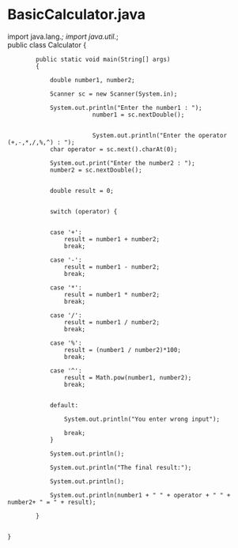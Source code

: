 # BasicCalculator.java
   import java.lang.*;
	 import java.util.*; 	
	   public class Calculator {

			public static void main(String[] args)
			{
			
				double number1, number2;

			    Scanner sc = new Scanner(System.in);
			    
			    System.out.println("Enter the number1 : ");
                            number1 = sc.nextDouble();
				
                
                            System.out.println("Enter the operator (+,-,*,/,%,^) : ");
			    char operator = sc.next().charAt(0);
                
			    System.out.print("Enter the number2 : ");
			    number2 = sc.nextDouble();
				
				
				double result = 0;
                                
                
				switch (operator) {

				
				case '+':
					result = number1 + number2;
					break;

				case '-':
				    result = number1 - number2;
					break;
				
				case '*':
					result = number1 * number2;
					break;
				
				case '/':
					result = number1 / number2;
					break;
				
				case '%':					
					result = (number1 / number2)*100;				
					break;
				
				case '^':
				    result = Math.pow(number1, number2);
					break;
					
					
				default:

					System.out.println("You enter wrong input");

					break;
				}

				System.out.println();
				
				System.out.println("The final result:");

				System.out.println();

				System.out.println(number1 + " " + operator + " " + number2+ " = " + result);
			
			}
		

	}


